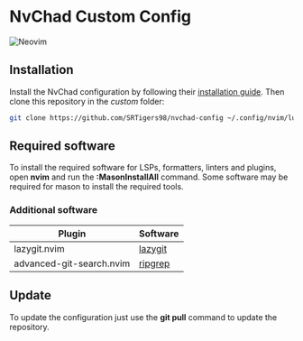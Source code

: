 # NvChad Custom Config

![Neovim](https://img.shields.io/badge/NeoVim-%2357A143.svg?&style=for-the-badge&logo=neovim&logoColor=white)

## Installation

Install the NvChad configuration by following their [installation guide](https://nvchad.com/docs/quickstart/install).
Then clone this repository in the _custom_ folder:

```bash
git clone https://github.com/SRTigers98/nvchad-config ~/.config/nvim/lua/custom --depth 1
```

## Required software

To install the required software for LSPs, formatters, linters and plugins, open **nvim** and run the **:MasonInstallAll** command.
Some software may be required for mason to install the required tools.

### Additional software

| Plugin                   | Software                                            |
| ------------------------ | --------------------------------------------------- |
| lazygit.nvim             | [lazygit](https://github.com/jesseduffield/lazygit) |
| advanced-git-search.nvim | [ripgrep](https://github.com/BurntSushi/ripgrep)    |

## Update

To update the configuration just use the **git pull** command to update the repository.
